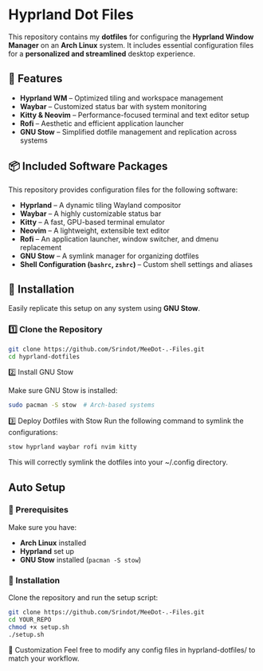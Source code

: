 # Hyprland Dot Files

This repository contains my **dotfiles** for configuring the **Hyprland Window Manager** on an **Arch Linux** system. It includes essential configuration files for a **personalized and streamlined** desktop experience.

## 🚀 Features

- **Hyprland WM** – Optimized tiling and workspace management
- **Waybar** – Customized status bar with system monitoring
- **Kitty & Neovim** – Performance-focused terminal and text editor setup
- **Rofi** – Aesthetic and efficient application launcher
- **GNU Stow** – Simplified dotfile management and replication across systems

## 📦 Included Software Packages

This repository provides configuration files for the following software:

- **Hyprland** – A dynamic tiling Wayland compositor
- **Waybar** – A highly customizable status bar
- **Kitty** – A fast, GPU-based terminal emulator
- **Neovim** – A lightweight, extensible text editor
- **Rofi** – An application launcher, window switcher, and dmenu replacement
- **GNU Stow** – A symlink manager for organizing dotfiles
- **Shell Configuration (`bashrc`, `zshrc`)** – Custom shell settings and aliases

## 📂 Installation

Easily replicate this setup on any system using **GNU Stow**.

### **1️⃣ Clone the Repository**

```bash
git clone https://github.com/Srindot/MeeDot-.-Files.git
cd hyprland-dotfiles
```

2️⃣ Install GNU Stow

Make sure GNU Stow is installed:

```bash
sudo pacman -S stow  # Arch-based systems
```

3️⃣ Deploy Dotfiles with Stow
Run the following command to symlink the configurations:

```bash
stow hyprland waybar rofi nvim kitty
```

This will correctly symlink the dotfiles into your ~/.config directory.

## Auto Setup 
### 📌 Prerequisites
Make sure you have:
- **Arch Linux** installed
- **Hyprland** set up
- **GNU Stow** installed (`pacman -S stow`)

### 🔧 Installation

Clone the repository and run the setup script:
```bash
git clone https://github.com/Srindot/MeeDot-.-Files.git
cd YOUR_REPO
chmod +x setup.sh
./setup.sh
```
🔧 Customization
Feel free to modify any config files in hyprland-dotfiles/ to match your workflow.
